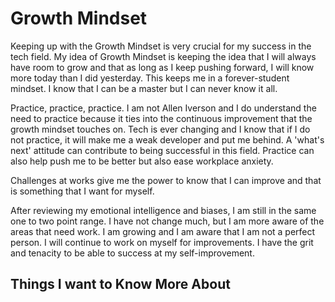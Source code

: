 # Growth Mindset

Keeping up with the Growth Mindset is very crucial for my success in the tech field. My idea of Growth Mindset is keeping the idea that I will always have room to grow and that as long as I keep pushing forward, I will know more today than I did yesterday. This keeps me in a forever-student mindset. I know that I can be a master but I can never know it all.

Practice, practice, practice. I am not Allen Iverson and I do understand the need to practice because it ties into the continuous improvement that the growth mindset touches on. Tech is ever changing and I know that if I do not practice, it will make me a weak developer and put me behind. A 'what's next' attitude can contribute to being successful in this field. Practice can also help push me to be better but also ease workplace anxiety.

Challenges at works give me the power to know that I can improve and that is something that I want for myself.

After reviewing my emotional intelligence and biases, I am still in the same one to two point range. I have not change much, but I am more aware of the areas that need work. I am growing and I am aware that I am not a perfect person. I will continue to work on myself for improvements. I have the grit and tenacity to be able to success at my self-improvement.

## Things I want to Know More About
